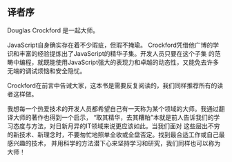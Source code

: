 
## 译者序

Douglas Crockford 是一起大师。

JavaScript自身确实存在着不少瑕疵，但瑕不掩瑜。
Crockford凭借他广博的学识和丰富的经验提炼出了JavaScript的精华子集。开发人员只要在这个子集
的范畴中编程，就既能使用JavaScript强大的表现力和卓越的动态性，又能免去许多无端的调试烦恼和安全隐忧。

Crockford在前言中告诫大家，这本书是需要反复阅读的，我们同样推荐所有的读者这样做。

我想每一个热爱技术的开发人员都希望自己有一天称为某个领域的大师。我通过翻译大师的著作也得到一个启示，
“取其精华，去其糟粕”本就是前人告诉我们的学习态度与方法，对日新月异的IT领域来说更应该如此。当我们面对
这些层出不穷的新技术、新理念时，不要匆忙地照单全收或全盘否定。找到最合适工作或自己最感兴趣的技术，
并用科学的方法潜下心来坚持学习和研究，我们同样也可以称为大师！

